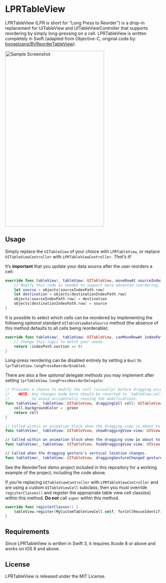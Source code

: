 # LPRTableView

LPRTableView (LPR is short for “Long Press to Reorder”) is a drop-in replacement for UITableView and UITableViewController that supports reordering by simply long-pressing on a cell. LPRTableView is written completely in Swift (adapted from Objective-C, original code by: [bvogelzang/BVReorderTableView](https://github.com/bvogelzang/BVReorderTableView)).

<img alt="Sample Screenshot" width="320" height="568" src="http://f.cl.ly/items/0l0L3X0a2Y3B3J390m3J/SampleScreenshot.png" />


## Usage

Simply replace the `UITableView` of your choice with `LPRTableView`, or replace `UITableViewController` with `LPRTableViewController`. _That’s it!_

It’s **important** that you update your data source after the user reorders a cell:

```swift
override func tableView(_ tableView: UITableView, moveRowAt sourceIndexPath: IndexPath, to destinationIndexPath: IndexPath) {
	// Modify this code as needed to support more advanced reordering, such as between sections.
	let source = objects[sourceIndexPath.row]
	let destination = objects[destinationIndexPath.row]
	objects[sourceIndexPath.row] = destination
	objects[destinationIndexPath.row] = source
}
```

It is possible to select which cells can be reordered by implementing the following _optional_ standard `UITableViewDataSource` method (the absence of this method defaults to all cells being reorderable):

```swift
override func tableView(_ tableView: UITableView, canMoveRowAt indexPath: IndexPath) -> Bool {
	// Change this logic to match your needs.
	return (indexPath.section == 0)
}
```

Long-press reordering can be disabled entirely by setting a `Bool` to `lprTableView.longPressReorderEnabled`.

There are also a few _optional_ delegate methods you may implement after setting `lprTableView.longPressReorderDelegate`:

```swift
// Provides a chance to modify the cell (visually) before dragging occurs.
//    NOTE: Any changes made here should be reverted in `tableView:cellForRowAtIndexPath:`
//          to avoid accidentally reusing the modifications.
func tableView(_ tableView: UITableView, draggingCell cell: UITableViewCell, atIndexPath indexPath: NSIndexPath) -> UITableViewCell {
	cell.backgroundColor = .green
	return cell
}

// Called within an animation block when the dragging view is about to show.
func tableView(_ tableView: UITableView, showDraggingView view: UIView, at indexPath: NSIndexPath)

// Called within an animation block when the dragging view is about to hide.
func tableView(_ tableView: UITableView, hideDraggingView view: UIView, at indexPath: NSIndexPath)

// Called when the dragging gesture's vertical location changes.
func tableView(_ tableView: UITableView, draggingGestureChanged gesture: UILongPressGestureRecognizer)
```

See the ReorderTest demo project included in this repository for a working example of the project, including the code above.

If you’re replacing `UITableViewController` with `LPRTableViewController` and are using a custom `UITableViewCell` subclass, then you must override `registerClasses()` and register the appropriate table view cell class(es) within this method. **Do not** call `super` within this method.

```swift
override func registerClasses() {
	tableView.register(MyCustomTableViewCell.self, forCellReuseIdentifier: "Cell")
}
```


## Requirements

Since LPRTableView is written in Swift 3, it requires Xcode 8 or above and works on iOS 8 and above.


## License

LPRTableView is released under the MIT License.

